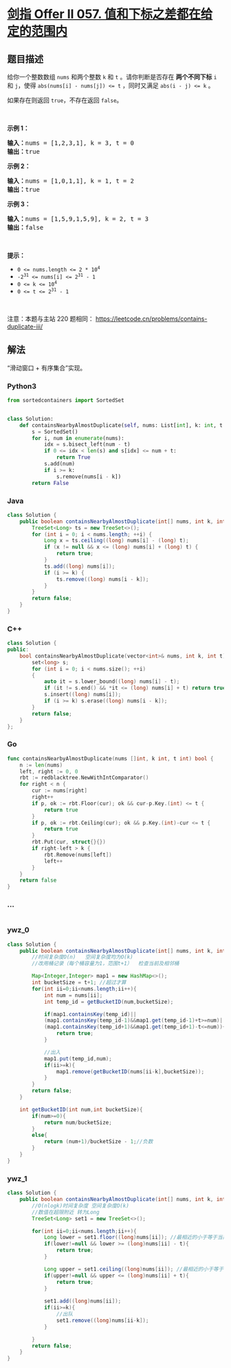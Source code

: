 # [剑指 Offer II 057. 值和下标之差都在给定的范围内](https://leetcode.cn/problems/7WqeDu)

## 题目描述

<!-- 这里写题目描述 -->

<p>给你一个整数数组 <code>nums</code> 和两个整数&nbsp;<code>k</code> 和 <code>t</code> 。请你判断是否存在 <b>两个不同下标</b> <code>i</code> 和 <code>j</code>，使得&nbsp;<code>abs(nums[i] - nums[j]) &lt;= t</code> ，同时又满足 <code>abs(i - j) &lt;= k</code><em> </em>。</p>

<p>如果存在则返回 <code>true</code>，不存在返回 <code>false</code>。</p>

<p>&nbsp;</p>

<p><strong>示例&nbsp;1：</strong></p>

<pre>
<strong>输入：</strong>nums = [1,2,3,1], k<em> </em>= 3, t = 0
<strong>输出：</strong>true</pre>

<p><strong>示例 2：</strong></p>

<pre>
<strong>输入：</strong>nums = [1,0,1,1], k<em> </em>=<em> </em>1, t = 2
<strong>输出：</strong>true</pre>

<p><strong>示例 3：</strong></p>

<pre>
<strong>输入：</strong>nums = [1,5,9,1,5,9], k = 2, t = 3
<strong>输出：</strong>false</pre>

<p>&nbsp;</p>

<p><strong>提示：</strong></p>

<ul>
	<li><code>0 &lt;= nums.length &lt;= 2 * 10<sup>4</sup></code></li>
	<li><code>-2<sup>31</sup> &lt;= nums[i] &lt;= 2<sup>31</sup> - 1</code></li>
	<li><code>0 &lt;= k &lt;= 10<sup>4</sup></code></li>
	<li><code>0 &lt;= t &lt;= 2<sup>31</sup> - 1</code></li>
</ul>

<p>&nbsp;</p>

<p><meta charset="UTF-8" />注意：本题与主站 220&nbsp;题相同：&nbsp;<a href="https://leetcode.cn/problems/contains-duplicate-iii/">https://leetcode.cn/problems/contains-duplicate-iii/</a></p>

## 解法

<!-- 这里可写通用的实现逻辑 -->

“滑动窗口 + 有序集合”实现。

<!-- tabs:start -->

### **Python3**

<!-- 这里可写当前语言的特殊实现逻辑 -->

```python
from sortedcontainers import SortedSet


class Solution:
    def containsNearbyAlmostDuplicate(self, nums: List[int], k: int, t: int) -> bool:
        s = SortedSet()
        for i, num in enumerate(nums):
            idx = s.bisect_left(num - t)
            if 0 <= idx < len(s) and s[idx] <= num + t:
                return True
            s.add(num)
            if i >= k:
                s.remove(nums[i - k])
        return False
```

### **Java**

<!-- 这里可写当前语言的特殊实现逻辑 -->

```java
class Solution {
    public boolean containsNearbyAlmostDuplicate(int[] nums, int k, int t) {
        TreeSet<Long> ts = new TreeSet<>();
        for (int i = 0; i < nums.length; ++i) {
            Long x = ts.ceiling((long) nums[i] - (long) t);
            if (x != null && x <= (long) nums[i] + (long) t) {
                return true;
            }
            ts.add((long) nums[i]);
            if (i >= k) {
                ts.remove((long) nums[i - k]);
            }
        }
        return false;
    }
}
```

### **C++**

```cpp
class Solution {
public:
    bool containsNearbyAlmostDuplicate(vector<int>& nums, int k, int t) {
        set<long> s;
        for (int i = 0; i < nums.size(); ++i)
        {
            auto it = s.lower_bound((long) nums[i] - t);
            if (it != s.end() && *it <= (long) nums[i] + t) return true;
            s.insert((long) nums[i]);
            if (i >= k) s.erase((long) nums[i - k]);
        }
        return false;
    }
};
```

### **Go**

```go
func containsNearbyAlmostDuplicate(nums []int, k int, t int) bool {
	n := len(nums)
	left, right := 0, 0
	rbt := redblacktree.NewWithIntComparator()
	for right < n {
		cur := nums[right]
		right++
		if p, ok := rbt.Floor(cur); ok && cur-p.Key.(int) <= t {
			return true
		}
		if p, ok := rbt.Ceiling(cur); ok && p.Key.(int)-cur <= t {
			return true
		}
		rbt.Put(cur, struct{}{})
		if right-left > k {
			rbt.Remove(nums[left])
			left++
		}
	}
	return false
}
```

### **...**

```

```

### **ywz_0**

```java
class Solution {
    public boolean containsNearbyAlmostDuplicate(int[] nums, int k, int t) {
        //时间复杂度O(n)   空间复杂度均为O(k)
        //改用桶记录（每个桶容量为1，范围t+1）  检查当前及相邻桶

        Map<Integer,Integer> map1 = new HashMap<>();
        int bucketSize = t+1; //超过才算
        for(int ii=0;ii<nums.length;ii++){
            int num = nums[ii];
            int temp_id = getBucketID(num,bucketSize);

            if(map1.containsKey(temp_id)||
            (map1.containsKey(temp_id-1)&&map1.get(temp_id-1)+t>=num)||
            (map1.containsKey(temp_id+1)&&map1.get(temp_id+1)-t<=num)){
                return true;
            }

            //出入
            map1.put(temp_id,num);
            if(ii>=k){
                map1.remove(getBucketID(nums[ii-k],bucketSize));
            }
        }
        return false;
    }

    int getBucketID(int num,int bucketSize){
        if(num>=0){
            return num/bucketSize;
        }
        else{
            return (num+1)/bucketSize - 1;//负数
        }
    }
}
```

### **ywz_1**

```java
class Solution {
    public boolean containsNearbyAlmostDuplicate(int[] nums, int k, int t) {
        //O(nlogk)时间复杂度 空间复杂度O(k)
        //数值在超限附近 转为Long
        TreeSet<Long> set1 = new TreeSet<>();

        for(int ii=0;ii<nums.length;ii++){
            Long lower = set1.floor((long)nums[ii]); //最相近的小于等于当前值的值
            if(lower!=null && lower >= (long)nums[ii] - t){
                return true;
            }

            Long upper = set1.ceiling((long)nums[ii]); //最相近的小于等于当前值的值
            if(upper!=null && upper <= (long)nums[ii] + t){
                return true;
            }
            
            set1.add((long)nums[ii]);
            if(ii>=k){
                //出队
                set1.remove((long)nums[ii-k]);
            }

        }
        return false;
    }
}
```

<!-- tabs:end -->
